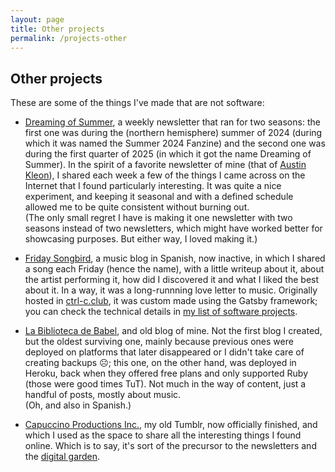```yaml
---
layout: page
title: Other projects
permalink: /projects-other
---
```


## Other projects

These are some of the things I've made that are not software:

- [Dreaming of Summer](https://ricardochavezt.substack.com/), a weekly newsletter that ran for two seasons: the first one was during the (northern hemisphere) summer of 2024 (during which it was named the Summer 2024 Fanzine) and the second one was during the first quarter of 2025 (in which it got the name Dreaming of Summer). In the spirit of a favorite newsletter of mine (that of [Austin Kleon](https://austinkleon.substack.com/)), I shared each week a few of the things I came across on the Internet that I found particularly interesting.
It was quite a nice experiment, and keeping it seasonal and with a defined schedule allowed me to be quite consistent without burning out.  
(The only small regret I have is making it one newsletter with two seasons instead of two newsletters, which might have worked better for showcasing purposes. But either way, I loved making it.)

- [Friday Songbird](/friday-songbird), a music blog in Spanish, now inactive, in which I shared a song each Friday (hence the name), with a little writeup about it, about the artist performing it, how did I discovered it and what I liked the best about it. In a way, it was a long-runnning love letter to music. Originally hosted in [ctrl-c.club](https://ctrl-c.club/), it was custom made using the Gatsby framework; you can check the technical details in <a class="internal-link" href="/projects-software">my list of software projects</a>.

- [La Biblioteca de Babel](/biblioteca-de-babel), and old blog of mine. Not the first blog I created, but the oldest surviving one, mainly because previous ones were deployed on platforms that later disappeared or I didn't take care of creating backups ☹️; this one, on the other hand, was deployed in Heroku, back when they offered free plans and only supported Ruby (those were good times TuT). Not much in the way of content, just a handful of posts, mostly about music.  
(Oh, and also in Spanish.)

- [Capuccino Productions Inc.](https://capuccinoproductions.tumblr.com/), my old Tumblr, now officially finished, and which I used as the space to share all the interesting things I found online. Which is to say, it's sort of the precursor to the newsletters and the <a class="internal-link" href="/garden">digital garden</a>.
